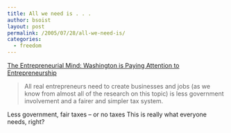 ```yaml
---
title: All we need is . . .
author: bsoist
layout: post
permalink: /2005/07/28/all-we-need-is/
categories:
  - freedom
---
```

[The Entrepreneurial Mind: Washington is Paying Attention to Entrepreneurship][1]  


> All real entrepreneurs need to create businesses and jobs (as we know from almost all of the research on this topic) is less government involvement and a fairer and simpler tax system.

Less government, fair taxes &#8211; or no taxes <i class="fa fa-smile-o"></i> This is really what everyone needs, right?

 [1]: http://forum.belmont.edu/cornwall/archives/003083.html
